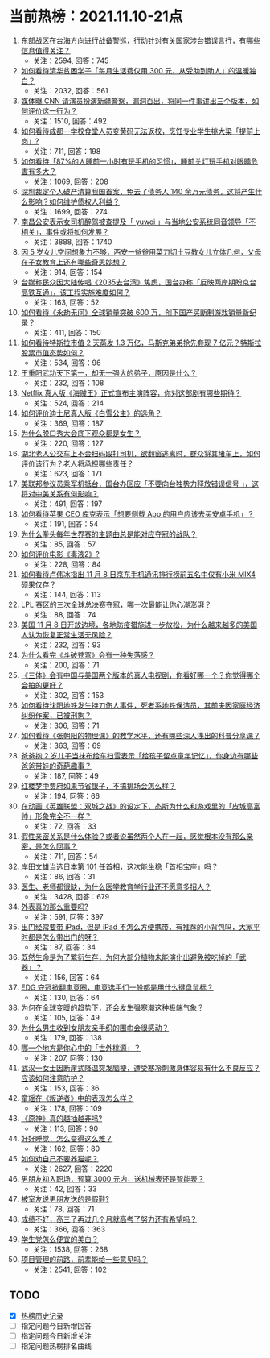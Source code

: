# 当前热榜：2021.11.10-21点
1. [东部战区在台海方向进行战备警巡，行动针对有关国家涉台错误言行，有哪些信息值得关注？](https://www.zhihu.com/question/497799445)
    * 关注：2594, 回答：745
2. [如何看待清华贫困学子「每月生活费仅用 300 元，从受助到助人」的温暖独白？](https://www.zhihu.com/question/497645498)
    * 关注：2032, 回答：561
3. [媒体曝 CNN 请演员扮演新疆警察，漏洞百出，将同一件事讲出三个版本，如何评价这一行为？](https://www.zhihu.com/question/497675433)
    * 关注：1510, 回答：492
4. [如何看待成都一学校食堂人员变黄码无法返校，烹饪专业学生挑大梁「提前上岗」?](https://www.zhihu.com/question/497227203)
    * 关注：711, 回答：198
5. [如何看待「87%的人睡前一小时有玩手机的习惯」，睡前关灯玩手机对眼睛危害有多大？](https://www.zhihu.com/question/497790850)
    * 关注：1069, 回答：208
6. [深圳裁定个人破产清算我国首案，免去了债务人 140 余万元债务，这将产生什么影响？如何维护债权人利益？](https://www.zhihu.com/question/497758426)
    * 关注：1699, 回答：274
7. [南昌公安表示女司机醉驾被查提及「 yuwei 」与当地公安系统同音领导「不相关」，事件或将如何发展？](https://www.zhihu.com/question/497750821)
    * 关注：3888, 回答：1740
8. [因 5 岁女儿空间想象力不够，西安一爸爸用菜刀切土豆教女儿立体几何，父母在子女教育上还有哪些奇思妙想？](https://www.zhihu.com/question/497739011)
    * 关注：914, 回答：154
9. [台媒称民众因大陆传唱《2035去台湾》焦虑，国台办称「反映两岸期盼京台高铁互通」，该工程实施难度如何？](https://www.zhihu.com/question/497892822)
    * 关注：163, 回答：52
10. [如何看待《永劫无间》全球销量突破 600 万，创下国产买断制游戏销量新纪录？](https://www.zhihu.com/question/497850027)
    * 关注：411, 回答：150
11. [如何看待特斯拉市值 2 天蒸发 1.3 万亿，马斯克弟弟抢先套现 7 亿元？特斯拉股票市值态势如何？](https://www.zhihu.com/question/497826244)
    * 关注：534, 回答：96
12. [王重阳武功天下第一，却无一强大的弟子，原因是什么？](https://www.zhihu.com/question/497249711)
    * 关注：232, 回答：108
13. [Netflix 真人版《海贼王》正式宣布主演阵容，你对这部剧有哪些期待？](https://www.zhihu.com/question/497864134)
    * 关注：524, 回答：214
14. [如何评价迪士尼真人版《白雪公主》的选角？](https://www.zhihu.com/question/467159753)
    * 关注：369, 回答：187
15. [为什么脱口秀大会底下观众都是女生？](https://www.zhihu.com/question/422249342)
    * 关注：220, 回答：127
16. [湖北老人公交车上不会扫码殴打司机，欲翻窗逃离时，群众将其堵车上，如何评价该行为？老人将承担哪些责任？](https://www.zhihu.com/question/497419455)
    * 关注：623, 回答：171
17. [美联邦参议员乘军机抵台，国台办回应「不要向台独势力释放错误信号 」，这将对中美关系有何影响？](https://www.zhihu.com/question/497861896)
    * 关注：491, 回答：197
18. [如何看待苹果 CEO 库克表示「想要侧载 App 的用户应该去买安卓手机」？](https://www.zhihu.com/question/497826875)
    * 关注：191, 回答：54
19. [为什么拳头每年世界赛的主题曲总是能对应夺冠的战队？](https://www.zhihu.com/question/497151950)
    * 关注：85, 回答：57
20. [如何评价电影《毒液2》?](https://www.zhihu.com/question/392094164)
    * 关注：228, 回答：84
21. [如何看待卢伟冰指出 11 月 8 日京东手机通讯排行榜前五名中仅有小米 MIX4 硕果仅存？](https://www.zhihu.com/question/497576599)
    * 关注：144, 回答：113
22. [LPL 赛区的三次全球总决赛夺冠，哪一次最能让你心潮澎湃？](https://www.zhihu.com/question/497686312)
    * 关注：88, 回答：74
23. [美国 11 月 8 日开放边境，各地防疫措施进一步放松，为什么越来越多的美国人认为恢复正常生活无风险？](https://www.zhihu.com/question/497839798)
    * 关注：232, 回答：93
24. [为什么看完《斗破苍穹》会有一种失落感？](https://www.zhihu.com/question/475636293)
    * 关注：200, 回答：71
25. [《三体》会有中国与美国两个版本的真人电视剧，你看好哪一个？你觉得哪个会拍的更好？](https://www.zhihu.com/question/496352711)
    * 关注：302, 回答：153
26. [如何看待沈阳地铁发生持刀伤人事件，死者系地铁保洁员，其前夫因家庭经济纠纷作案，已被刑拘？](https://www.zhihu.com/question/497823556)
    * 关注：306, 回答：71
27. [如何看待《张朝阳的物理课》的教学水平，还有哪些深入浅出的科普分享课？](https://www.zhihu.com/question/497426122)
    * 关注：363, 回答：69
28. [爸爸抱 2 岁儿子当抹布给车扫雪表示「给孩子留点童年记忆」，你身边有哪些爸爸带娃的奇葩趣事？](https://www.zhihu.com/question/497641054)
    * 关注：187, 回答：49
29. [红楼梦中贾府如果节省银子，不搞排场会怎么样？](https://www.zhihu.com/question/496567576)
    * 关注：194, 回答：66
30. [在动画《英雄联盟：双城之战》的设定下，杰斯为什么和游戏里的「皮城高富帅」形象完全不一样？](https://www.zhihu.com/question/497418856)
    * 关注：72, 回答：33
31. [假性亲密关系是什么体验？或者说虽然两个人在一起，感觉根本没有那么亲密，是怎么回事？](https://www.zhihu.com/question/34599589)
    * 关注：711, 回答：54
32. [岸田文雄当选日本第 101 任首相，这次能坐稳「首相宝座」吗？](https://www.zhihu.com/question/497853060)
    * 关注：86, 回答：31
33. [医生、老师都很缺，为什么医学教育学行业还不愿意多招人？](https://www.zhihu.com/question/455946878)
    * 关注：3428, 回答：679
34. [外表真的那么重要吗?](https://www.zhihu.com/question/496468773)
    * 关注：591, 回答：397
35. [出门经常要带 iPad，但是 iPad 不怎么方便携带，有推荐的小背包吗，大家平时都是怎么带出门的呀？](https://www.zhihu.com/question/470048203)
    * 关注：87, 回答：34
36. [既然生命是为了繁衍生存，为何大部分植物未能演化出避免被吃掉的「武器」？](https://www.zhihu.com/question/496813164)
    * 关注：156, 回答：64
37. [EDG 夺冠掀翻电竞圈，电竞选手们一般都是用什么键盘鼠标？](https://www.zhihu.com/question/497690383)
    * 关注：130, 回答：64
38. [为何在全球变暖的趋势下，还会发生强寒潮这种极端气象？](https://www.zhihu.com/question/497579076)
    * 关注：105, 回答：49
39. [为什么男生收到女朋友亲手织的围巾会很感动？](https://www.zhihu.com/question/495844786)
    * 关注：179, 回答：138
40. [哪一个地方是你心中的「世外桃源」？](https://www.zhihu.com/question/495201990)
    * 关注：207, 回答：130
41. [武汉一女士因断崖式降温突发脑梗，遭受寒冷刺激身体容易有什么不良反应？应该如何注意防护？](https://www.zhihu.com/question/497575528)
    * 关注：153, 回答：36
42. [童瑶在《叛逆者》中的表现怎么样？](https://www.zhihu.com/question/463850620)
    * 关注：178, 回答：109
43. [《原神》真的越抽越非吗?](https://www.zhihu.com/question/495644169)
    * 关注：113, 回答：90
44. [好好睡觉，怎么变得这么难？](https://www.zhihu.com/question/497170883)
    * 关注：162, 回答：80
45. [如何劝自己不要养猫呢？](https://www.zhihu.com/question/350890019)
    * 关注：2627, 回答：2220
46. [男朋友初入职场，预算 3000 元内，送机械表还是智能表？](https://www.zhihu.com/question/497138328)
    * 关注：42, 回答：33
47. [被室友说男朋友送的是假鞋?](https://www.zhihu.com/question/496322545)
    * 关注：78, 回答：71
48. [成绩不好，高三了再过几个月就高考了努力还有希望吗？](https://www.zhihu.com/question/497438388)
    * 关注：366, 回答：363
49. [学生党怎么便宜的美白？](https://www.zhihu.com/question/458344278)
    * 关注：1538, 回答：268
50. [项目管理的前路，前辈能给一些意见吗？](https://www.zhihu.com/question/35563186)
    * 关注：2541, 回答：102
## TODO
* [x] [热榜历史记录](hot_history/AllHot.md)
* [ ] 指定问题今日新增回答
* [ ] 指定问题今日新增关注
* [ ] 指定问题热榜排名曲线
